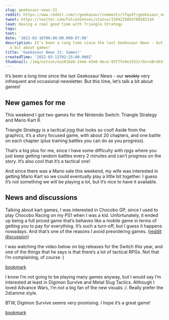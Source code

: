 ```yaml
---
slug: geekosaur-news-21
reddit: https://www.reddit.com/r/geekosaur/comments/tfqw5f/geekosaur_news_21_games/
tweet: https://twitter.com/FalconSensei/status/1504235003768582144
lead: Having a real good time with Triangle Strategy
tags:
toot:
date: '2022-03-16T00:00:00.000-07:00'
description: It’s been a long time since the last Geekosaur News - but let’s talk
  a bit about games!
title: 'Geekosaur News 21: Games!'
createdTime: '2022-03-11T02:25:00.000Z'
thumbnail: /img/notion/ea101be8-24e6-43e0-9ece-9377fe9e1553/rGnrxBrdk9-1200.jpeg
---
```


It’s been a long time since the last Geekosaur News - our ~~weekly~~ very infrequent and occasional newsletter. But this time, let’s talk a bit about games!

## New games for me

This weekend I got two games for the Nintendo Switch: Triangle Strategy and Mario Kart 8.

Triangle Strategy is a tactical jrpg that looks so cool! Aside from the graphics, it’s a story focused game, with about 20 chapters, and one battle on each chapter (plus training battles you can do as you progress). 

That’s a big plus for me, since I have some difficulty with rpgs where you just keep getting random battles every 2 minutes and can’t progress on the story. It’s also cool that it’s a tactical one!

And since there was a Mario sale this weekend, my wife was interested in getting Mario Kart so we could eventually play a little bit together. I guess it’s not something we will be playing a lot, but it’s nice to have it available.

## News and discussions

Talking about kart games, I was interested in Chocobo GP, since I used to play Chocobo Racing on my PS1 when I was a kid. Unfortunately, it ended up being a full priced game that’s behaves like a mobile game in terms of getting you to pay for everything. It’s such a turn-off, but I guess it happens nowadays. And that’s one of the reasons I avoid preordering games. ([reddit discussion](https://www.reddit.com/r/NintendoSwitch/comments/tduz50/psa_do_not_buy_chocobo_gp_for_your_children/))

I was watching the video below on big releases for the Switch this year, and one of the things that he says is that there’s a lot of tactical RPGs. Not that I’m complaining, of course :) 

[bookmark](https://www.youtube.com/watch?v=7cYDd6xwDZ4)

I know I’m not going to be playing many games anyway, but I would say I’m interested at least in Digimon Survive and Metal Slug Tactics. Although I loved Advance Wars, I’m not a big fan of the new visuals :/. Really prefer the 2d/anime style.

BTW, Digimon Survive seems very promising. I hope it’s a great game!

[bookmark](https://www.youtube.com/watch?v=b_gyu7tf3R4)